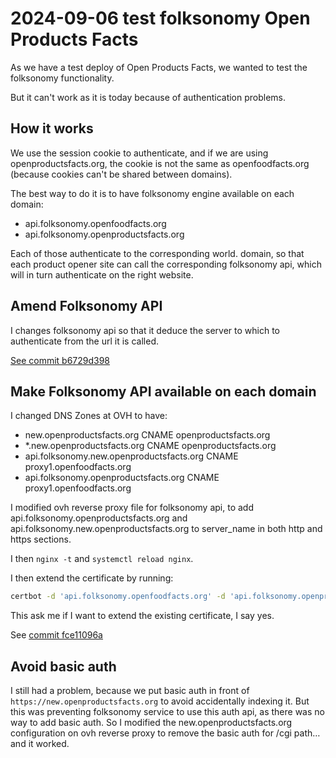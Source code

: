 # 2024-09-06 test folksonomy Open Products Facts

As we have a test deploy of Open Products Facts, we wanted to test the folksonomy functionality.

But it can't work as it is today because of authentication problems.

## How it works

We use the session cookie to authenticate, and if we are using openproductsfacts.org,
the cookie is not the same as openfoodfacts.org (because cookies can't be shared between domains).

The best way to do it is to have folksonomy engine available on each domain:
* api.folksonomy.openfoodfacts.org
* api.folksonomy.openproductsfacts.org

Each of those authenticate to the corresponding world.<domain-name> domain,
so that each product opener site can call the corresponding folksonomy api,
which will in turn authenticate on the right website.


## Amend Folksonomy API

I changes folksonomy api so that it deduce the server to which to authenticate
from the url it is called.

[See commit b6729d398](https://github.com/openfoodfacts/folksonomy_api/commit/b6729d3984e82005f6d3a04d96466c8a1f1959e3)

## Make Folksonomy API available on each domain

I changed DNS Zones at OVH to have:
* new.openproductsfacts.org CNAME openproductsfacts.org
* *.new.openproductsfacts.org CNAME openproductsfacts.org
* api.folksonomy.new.openproductsfacts.org CNAME proxy1.openfoodfacts.org
* api.folksonomy.openproductsfacts.org CNAME proxy1.openfoodfacts.org

I modified ovh reverse proxy file for folksonomy api, to add
api.folksonomy.openproductsfacts.org and api.folksonomy.new.openproductsfacts.org
to server_name in both http and https sections.

I then `nginx -t`  and `systemctl reload nginx`.

I then extend the certificate by running:
```bash
certbot -d 'api.folksonomy.openfoodfacts.org' -d 'api.folksonomy.openproductsfacts.org' -d 'api.folksonomy.new.openproductsfacts.org'
```
This ask me if I want to extend the existing certificate, I say yes.

See [commit fce11096a](https://github.com/openfoodfacts/openfoodfacts-infrastructure/commit/fce11096a902314bd4696741a7fcdc5a858838fb)

## Avoid basic auth

I still had a problem, because we put basic auth in front of `https://new.openproductsfacts.org` to avoid accidentally indexing it.
But this was preventing folksonomy service to use this auth api, as there was no way to add basic auth.
So I modified the new.openproductsfacts.org configuration on ovh reverse proxy to remove the basic auth for /cgi path… and it worked.
